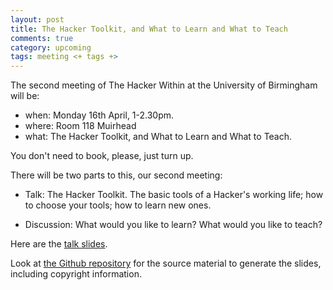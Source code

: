 ```yaml
---
layout: post
title: The Hacker Toolkit, and What to Learn and What to Teach
comments: true
category: upcoming
tags: meeting <+ tags +>
---
```


The second meeting of The Hacker Within at the University of Birmingham will be:

* when: Monday 16th April, 1-2.30pm.
* where: Room 118 Muirhead
* what: The Hacker Toolkit, and What to Learn and What to Teach.

You don't need to book, please, just turn up.

There will be two parts to this, our second meeting:

* Talk: The Hacker Toolkit.  The basic tools of a Hacker's working life; how
  to choose your tools; how to learn new ones.

* Discussion: What would you like to learn?  What would you like to teach?

Here are the [talk
slides](https://github.com/matthew-brett/thw-toolkit/blob/master/thw_toolkit.pdf).

Look at [the Github repository](https://github.com/matthew-brett/thw-toolkit)
for the source material to generate the slides, including copyright
information.
